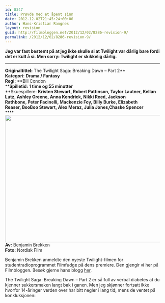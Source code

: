 ```yaml
---
id: 8347
title: Prøvde med et åpent sinn
date: 2012-12-02T21:45:24+00:00
author: Hans-Kristian Rangnes
layout: revision
guid: http://filmbloggen.net/2012/12/02/8286-revision-9/
permalink: /2012/12/02/8286-revision-9/
---
```

**Jeg var fast bestemt på at jeg ikke skulle si at Twilight var dårlig bare fordi det er kult å si. Men sorry: Twilight er skikkelig dårlig.<!--more-->**

****

**Originaltittel:** The Twilight Saga: Breaking Dawn &#8211; Part 2**  
**Kategori:** **Drama / Fantasy**  
**Regi:** **Bill Condon  
****Spilletid:** **1 time og 55 minutter**  
**Skuespillere: ****Kristen Stewart, Robert Pattinson, Taylor Lautner, Kellan Lutz, Ashley Greene, Anna Kendrick, Nikki Reed, Jackson Rathbone, Peter Facinelli, Mackenzie Foy, Billy Burke, Elizabeth Reaser, BooBoo Stewart, Alex Meraz, Julia Jones,Chaske Spencer****  
**** <a href="http://filmbloggen.net/2012/12/01/provde-med-et-apent-sinn/the-twilight-saga-breaking-dawn-part-2-2/" rel="attachment wp-att-8289"><img class="alignnone size-large wp-image-8289" src="http://filmbloggen.net/wp-content/uploads//2012/12/pntyeee23-620x413.jpg" alt="" width="620" height="413" /></a>  
**Av:** Benjamin Brekken  
**Foto:** Nordisk Film

Benjamin Brekken anmeldte den nyeste Twilight-filmen for studentradioprogrammet Filmfudge på dens premiere. Den gjengir vi her på Filmbloggen. Besøk gjerne hans blogg [her](www.judgefudge.net).

The Twilight Saga: Breaking Dawn &#8211; Part 2 er så full av verbal diabetes at du kjenner sukkersmaken langt bak i ganen. Men jeg skjønner fortsatt ikke hvorfor 14-åringer verden over har bitt negler i lang tid, mens de ventet på konkluksjonen:
